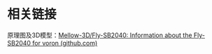 # 相关链接

原理图及3D模型：[Mellow-3D/Fly-SB2040: Information about the Fly-SB2040 for voron (github.com)](https://github.com/Mellow-3D/Fly-SB2040 "点击即可跳转")